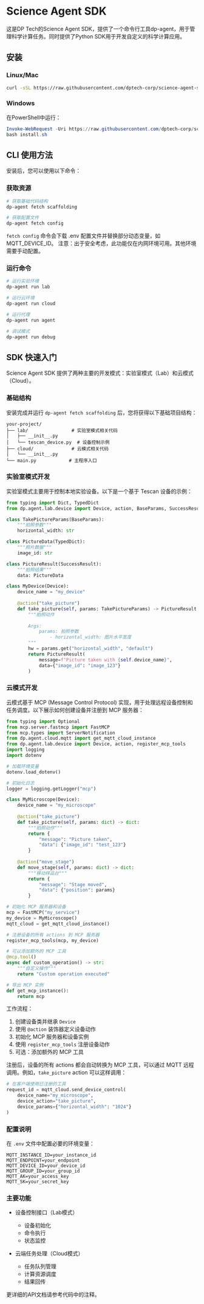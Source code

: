 # Science Agent SDK

这是DP Tech的Science Agent SDK，提供了一个命令行工具dp-agent，用于管理科学计算任务。同时提供了Python SDK用于开发自定义的科学计算应用。

## 安装

### Linux/Mac

```bash
curl -sSL https://raw.githubusercontent.com/dptech-corp/science-agent-sdk/refs/heads/feat/master/install.sh | bash
```

### Windows

在PowerShell中运行：

```powershell
Invoke-WebRequest -Uri https://raw.githubusercontent.com/dptech-corp/science-agent-sdk/refs/heads/feat/master/install.sh -OutFile install.sh
bash install.sh
```

## CLI 使用方法

安装后，您可以使用以下命令：

### 获取资源

```bash
# 获取基础代码结构
dp-agent fetch scaffolding

# 获取配置文件
dp-agent fetch config
```

`fetch config` 命令会下载 .env 配置文件并替换部分动态变量，如 MQTT_DEVICE_ID。
注意：出于安全考虑，此功能仅在内网环境可用。其他环境需要手动配置。

### 运行命令

```bash
# 运行实验环境
dp-agent run lab

# 运行云环境
dp-agent run cloud

# 运行代理
dp-agent run agent

# 调试模式
dp-agent run debug
```

## SDK 快速入门

Science Agent SDK 提供了两种主要的开发模式：实验室模式（Lab）和云模式（Cloud）。

### 基础结构

安装完成并运行 `dp-agent fetch scaffolding` 后，您将获得以下基础项目结构：

```
your-project/
├── lab/                # 实验室模式相关代码
│   ├── __init__.py
│   └── tescan_device.py  # 设备控制示例
├── cloud/              # 云模式相关代码
│   └── __init__.py
└── main.py            # 主程序入口
```

### 实验室模式开发

实验室模式主要用于控制本地实验设备。以下是一个基于 Tescan 设备的示例：

```python
from typing import Dict, TypedDict
from dp.agent.lab.device import Device, action, BaseParams, SuccessResult

class TakePictureParams(BaseParams):
    """拍照参数"""
    horizontal_width: str

class PictureData(TypedDict):
    """照片数据"""
    image_id: str

class PictureResult(SuccessResult):
    """拍照结果"""
    data: PictureData

class MyDevice(Device):
    device_name = "my_device"
    
    @action("take_picture")
    def take_picture(self, params: TakePictureParams) -> PictureResult:
        """拍照动作
        
        Args:
            params: 拍照参数
                - horizontal_width: 图片水平宽度
        """
        hw = params.get("horizontal_width", "default")
        return PictureResult(
            message=f"Picture taken with {self.device_name}",
            data={"image_id": "image_123"}
        )
```

### 云模式开发

云模式基于 MCP (Message Control Protocol) 实现，用于处理远程设备控制和任务调度。以下展示如何创建设备并注册到 MCP 服务器：

```python
from typing import Optional
from mcp.server.fastmcp import FastMCP
from mcp.types import ServerNotification
from dp.agent.cloud.mqtt import get_mqtt_cloud_instance
from dp.agent.lab.device import Device, action, register_mcp_tools
import logging
import dotenv

# 加载环境变量
dotenv.load_dotenv()

# 初始化日志
logger = logging.getLogger("mcp")

class MyMicroscope(Device):
    device_name = "my_microscope"
    
    @action("take_picture")
    def take_picture(self, params: dict) -> dict:
        """拍照动作"""
        return {
            "message": "Picture taken",
            "data": {"image_id": "test_123"}
        }
    
    @action("move_stage")
    def move_stage(self, params: dict) -> dict:
        """移动样品台"""
        return {
            "message": "Stage moved",
            "data": {"position": params}
        }

# 初始化 MCP 服务器和设备
mcp = FastMCP("my_service")
my_device = MyMicroscope()
mqtt_cloud = get_mqtt_cloud_instance()

# 注册设备的所有 actions 到 MCP 服务器
register_mcp_tools(mcp, my_device)

# 可以添加额外的 MCP 工具
@mcp.tool()
async def custom_operation() -> str:
    """自定义操作"""
    return "Custom operation executed"

# 导出 MCP 实例
def get_mcp_instance():
    return mcp
```

工作流程：
1. 创建设备类并继承 `Device`
2. 使用 `@action` 装饰器定义设备动作
3. 初始化 MCP 服务器和设备实例
4. 使用 `register_mcp_tools` 注册设备动作
5. 可选：添加额外的 MCP 工具

注册后，设备的所有 actions 都会自动转换为 MCP 工具，可以通过 MQTT 远程调用。例如，`take_picture` action 可以这样调用：

```python
# 在客户端使用已注册的工具
request_id = mqtt_cloud.send_device_control(
    device_name="my_microscope",
    device_action="take_picture",
    device_params={"horizontal_width": "1024"}
)
```

### 配置说明

在 `.env` 文件中配置必要的环境变量：

```
MQTT_INSTANCE_ID=your_instance_id
MQTT_ENDPOINT=your_endpoint
MQTT_DEVICE_ID=your_device_id
MQTT_GROUP_ID=your_group_id
MQTT_AK=your_access_key
MQTT_SK=your_secret_key
```

### 主要功能

- 设备控制接口（Lab模式）
  - 设备初始化
  - 命令执行
  - 状态监控
  
- 云端任务处理（Cloud模式）
  - 任务队列管理
  - 计算资源调度
  - 结果回传

更详细的API文档请参考代码中的注释。
